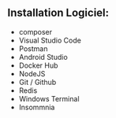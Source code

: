 ## Installation Logiciel: 

- composer
- Visual Studio Code
- Postman 
- Android Studio
- Docker Hub
- NodeJS
- Git / Github
- Redis
- Windows Terminal
- Insommnia
  
